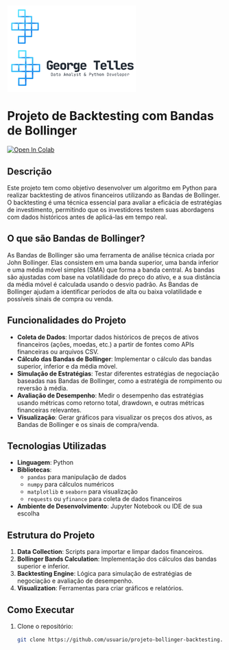 <div>
  <img src="https://raw.githubusercontent.com/GeorgeTelles/georgetelles/f69531ec6b293b5148563588a764c010015d315e/logo_clara.png" alt="logo clara" width="300" style="display: inline-block; vertical-align: top; margin-right: 10px;">
  <img src="https://raw.githubusercontent.com/GeorgeTelles/georgetelles/f69531ec6b293b5148563588a764c010015d315e/logo_dark.png" alt="logo dark" width="300" style="display: inline-block; vertical-align: top;">
</div>

# Projeto de Backtesting com Bandas de Bollinger

[![Open In Colab](https://colab.research.google.com/assets/colab-badge.svg)](https://colab.research.google.com/github/GeorgeTelles/backtest_bollinger_bands/blob/main/Backtesting_Bandas_de_Bollinger.ipynb)

## Descrição

Este projeto tem como objetivo desenvolver um algoritmo em Python para realizar backtesting de ativos financeiros utilizando as Bandas de Bollinger. O backtesting é uma técnica essencial para avaliar a eficácia de estratégias de investimento, permitindo que os investidores testem suas abordagens com dados históricos antes de aplicá-las em tempo real.

## O que são Bandas de Bollinger?

As Bandas de Bollinger são uma ferramenta de análise técnica criada por John Bollinger. Elas consistem em uma banda superior, uma banda inferior e uma média móvel simples (SMA) que forma a banda central. As bandas são ajustadas com base na volatilidade do preço do ativo, e a sua distância da média móvel é calculada usando o desvio padrão. As Bandas de Bollinger ajudam a identificar períodos de alta ou baixa volatilidade e possíveis sinais de compra ou venda.

## Funcionalidades do Projeto

- **Coleta de Dados**: Importar dados históricos de preços de ativos financeiros (ações, moedas, etc.) a partir de fontes como APIs financeiras ou arquivos CSV.
- **Cálculo das Bandas de Bollinger**: Implementar o cálculo das bandas superior, inferior e da média móvel.
- **Simulação de Estratégias**: Testar diferentes estratégias de negociação baseadas nas Bandas de Bollinger, como a estratégia de rompimento ou reversão à média.
- **Avaliação de Desempenho**: Medir o desempenho das estratégias usando métricas como retorno total, drawdown, e outras métricas financeiras relevantes.
- **Visualização**: Gerar gráficos para visualizar os preços dos ativos, as Bandas de Bollinger e os sinais de compra/venda.

## Tecnologias Utilizadas

- **Linguagem**: Python
- **Bibliotecas**:
  - `pandas` para manipulação de dados
  - `numpy` para cálculos numéricos
  - `matplotlib` e `seaborn` para visualização
  - `requests` ou `yfinance` para coleta de dados financeiros
- **Ambiente de Desenvolvimento**: Jupyter Notebook ou IDE de sua escolha

## Estrutura do Projeto

1. **Data Collection**: Scripts para importar e limpar dados financeiros.
2. **Bollinger Bands Calculation**: Implementação dos cálculos das bandas superior e inferior.
3. **Backtesting Engine**: Lógica para simulação de estratégias de negociação e avaliação de desempenho.
4. **Visualization**: Ferramentas para criar gráficos e relatórios.

## Como Executar

1. Clone o repositório:
   ```bash
   git clone https://github.com/usuario/projeto-bollinger-backtesting.git
